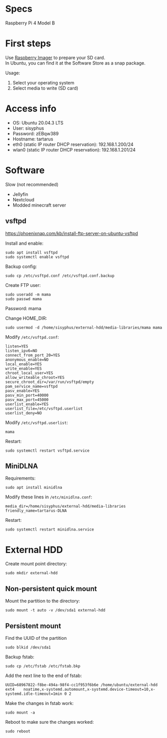 # Specs

Raspberry Pi 4 Model B



# First steps

Use [Raspberry Imager](https://www.raspberrypi.com/software/) to prepare your SD card.  
In Ubuntu, you can find it at the Software Store as a snap package.

Usage:

1. Select your operating system
2. Select media to write (SD card)



# Access info

- OS: Ubuntu 20.04.3 LTS
- User: sisyphus
- Password: zEBqw389
- Hostname: tartarus
- eth0 (static IP router DHCP reservation): 192.168.1.200/24
- wlan0 (static IP router DHCP reservation): 192.168.1.201/24



# Software

Slow (not recommended)

- Jellyfin 
- Nextcloud
- Modded minecraft server

## vsftpd

https://phoenixnap.com/kb/install-ftp-server-on-ubuntu-vsftpd

Install and enable:
```
sudo apt install vsftpd
sudo systemctl enable vsftpd
```

Backup config:
```
sudo cp /etc/vsftpd.conf /etc/vsftpd.conf.backup
```

Create FTP user:
```
sudo useradd -m mama
sudo passwd mama
```
Password: mama

Change HOME_DIR:
```
sudo usermod -d /home/sisyphus/external-hdd/media-libraries/mama mama
```

Modify `/etc/vsftpd.conf`:
```
listen=YES
listen_ipv6=NO
connect_from_port_20=YES
anonymous_enable=NO
local_enable=YES
write_enable=YES
chroot_local_user=YES
allow_writeable_chroot=YES
secure_chroot_dir=/var/run/vsftpd/empty
pam_service_name=vsftpd
pasv_enable=YES
pasv_min_port=40000
pasv_max_port=45000
userlist_enable=YES
userlist_file=/etc/vsftpd.userlist
userlist_deny=NO
```

Modify `/etc/vsftpd.userlist`:
```
mama
```

Restart:
```
sudo systemctl restart vsftpd.service
```



## MiniDLNA

Requirements:
```
sudo apt install minidlna
```

Modify these lines in `/etc/minidlna.conf`:
```
media_dir=/home/sisyphus/external-hdd/media-libraries
friendly_name=tartarus-DLNA
```

Restart:
```
sudo systemctl restart minidlna.service
```








# External HDD

Create mount point directory:
```
sudo mkdir external-hdd
```

## Non-persistent quick mount

Mount the partition to the directory:
```
sudo mount -t auto -v /dev/sda1 external-hdd
```

## Persistent mount

Find the UUID of the partition
```
sudo blkid /dev/sda1
```

Backup fstab:
```
sudo cp /etc/fstab /etc/fstab.bkp
```

Add the next line to the end of fstab:
```
UUID=68967822-f8be-494a-98f4-cc1f953f6b6e /home/ubuntu/external-hdd       ext4    noatime,x-systemd.automount,x-systemd.device-timeout=10,x-systemd.idle-timeout=1min 0 2
```

Make the changes in fstab work:
```
sudo mount -a
```

Reboot to make sure the changes worked:
```
sudo reboot
```

